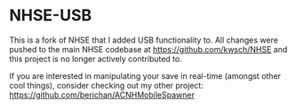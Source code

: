 NHSE-USB
=====

This is a fork of NHSE that I added USB functionality to. All changes were pushed to the main NHSE codebase at https://github.com/kwsch/NHSE and this project is no longer actively contributed to.

If you are interested in manipulating your save in real-time (amongst other cool things), consider checking out my other project: https://github.com/berichan/ACNHMobileSpawner
